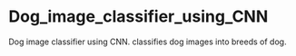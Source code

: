 # Dog_image_classifier_using_CNN
Dog image classifier using CNN. classifies dog images into breeds of dog.
